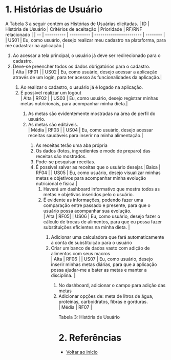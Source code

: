 # 1. Histórias de Usuário  

A Tabela 3 a seguir contém as Histórias de Usuárias elicitadas.
| ID |  História de Usuário | Critérios de aceitação | Prioridade | RF/RNF relacionado |
| -- | ---------- | ---------- | ----------------------- | -------- |
| US01  | Eu, como usuário, desejo realizar meu cadastro na plataforma, para me cadastrar na aplicação.| <ol><li>Ao acessar a tela principal, o usuário já deve ser redirecionado para o cadastro.</li><li>Deve-se preencher todos os dados obrigatórios para o cadastro.</li> | Alta | RF01 |
| US02  | Eu, como usuário, desejo acessar a aplicação através de um login, para ter acesso às funcionalidades da aplicação.| <ol><li>Ao realizar o cadastro, o usuário já é logado na aplicação.</li><li>É possível realizar um logout</li>| Alta | RF02 |
| US03  | Eu, como usuário, desejo registrar minhas metas nutricionais, para acompanhar minha dieta.| <ol><li>As metas são evidentemente mostradas na área de perfil do usuário.</li><li>As metas são editáveis.</li>| Média | RF03 |
| US04  | Eu, como usuário, desejo acessar receitas saudáveis para inserir na minha alimentação.| <ol><li>As receitas terão uma aba própria</li><li>Os dados (fotos, ingredientes e modo de preparo) das receitas são mostrados.</li><li>Pode-se pesquisar receitas.</li><li>É possível salvar as receitas que o usuário desejar.| Baixa | RF04 |
| US05  | Eu, como usuário, desejo visualizar minhas metas e objetivos para acompanhar minha evolução nutricional e física.| <ol><li>Haverá um dashboard informativo que mostra todos as metas e objetivos inseridos pelo o usuário.</li><li>É evidente as informações, podendo fazer uma comparação entre passado e presente, para que o usuário possa acompanhar sua evolução.</li>| Alta | RF05|
| US06  | Eu, como usuário, desejo fazer o cálculo de trocas de alimentos, para que eu possa fazer substituições eficientes na minha dieta. | <ol><li>Adicionar uma calculadora que fará automaticamente a conta de substituição para o usuário</li><li>Criar um banco de dados vasto com adição de alimentos com seus macros</li>| Alta | RF06 |
| US07 | Eu, como usuário, desejo inserir minhas metas diárias, para que a aplicação possa ajudar-me a bater as metas e manter a disciplina. |<ol><li>No dashboard, adicionar o campo para adição das metas</li><li>Adicionar opções de: meta de litros de água, proteínas, carboidratos, fibras e gorduras.</li>| Média | RF07 |

Tabela 3: História de Usuário

# 2. Referências

- [Voltar ao inicio](https://github.com/majulleal/swap-nutri/blob/main/README.md) 

